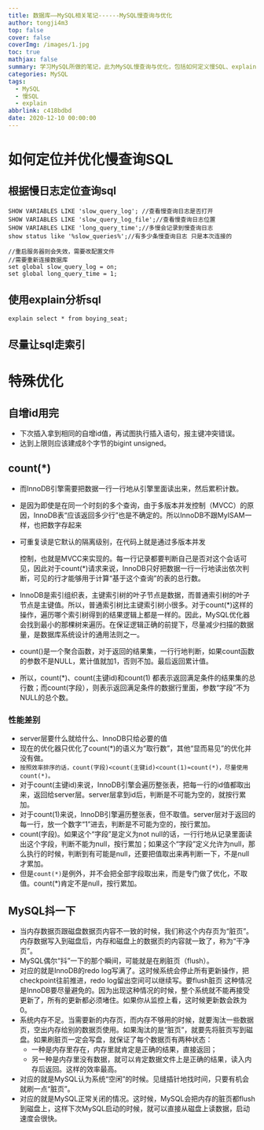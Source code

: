 ```yaml
---
title: 数据库——MySQL相关笔记------MySQL慢查询与优化
author: tongji4m3
top: false
cover: false
coverImg: /images/1.jpg
toc: true
mathjax: false
summary: 学习MySQL所做的笔记，此为MySQL慢查询与优化，包括如何定义慢SQL、explain用法等。
categories: MySQL
tags:
  - MySQL
  - 慢SQL
  - explain
abbrlink: c418bdbd
date: 2020-12-10 00:00:00
---
```






# 如何定位并优化慢查询SQL

## 根据慢日志定位查询sql

```mysql
SHOW VARIABLES LIKE 'slow_query_log'; //查看慢查询日志是否打开
SHOW VARIABLES LIKE 'slow_query_log_file';//查看慢查询日志位置
SHOW VARIABLES LIKE 'long_query_time';//多慢会记录到慢查询日志
show status like '%slow_queries%';//有多少条慢查询日志 只是本次连接的

//重启服务器则会失效，需要改配置文件
//需要重新连接数据库
set global slow_query_log = on;
set global long_query_time = 1;
```



## 使用explain分析sql

```
explain select * from boying_seat;
```



## 尽量让sql走索引





# 特殊优化

## 自增id用完

+ 下次插入拿到相同的自增id值，再试图执行插入语句，报主键冲突错误。
+ 达到上限则应该建成8个字节的bigint unsigned。

## count(*)

+ 而InnoDB引擎需要把数据一行一行地从引擎里面读出来，然后累积计数。

+ 是因为即使是在同一个时刻的多个查询，由于多版本并发控制（MVCC）的原因，InnoDB表“应该返回多少行”也是不确定的。所以InnoDB不跟MyISAM一样，也把数字存起来

+ 可重复读是它默认的隔离级别，在代码上就是通过多版本并发

    控制，也就是MVCC来实现的。每一行记录都要判断自己是否对这个会话可见，因此对于count(*)请求来说，InnoDB只好把数据一行一行地读出依次判断，可见的行才能够用于计算“基于这个查询”的表的总行数。

+ InnoDB是索引组织表，主键索引树的叶子节点是数据，而普通索引树的叶子节点是主键值。所以，普通索引树比主键索引树小很多。对于count(*)这样的操作，遍历哪个索引树得到的结果逻辑上都是一样的。因此，MySQL优化器会找到最小的那棵树来遍历。在保证逻辑正确的前提下，尽量减少扫描的数据量，是数据库系统设计的通用法则之一。

+ count()是一个聚合函数，对于返回的结果集，一行行地判断，如果count函数的参数不是NULL，累计值就加1，否则不加。最后返回累计值。

+ 所以，count(*)、count(主键id)和count(1) 都表示返回满足条件的结果集的总行数；而count(字段），则表示返回满足条件的数据行里面，参数“字段”不为NULL的总个数。

### 性能差别

- server层要什么就给什么、InnoDB只给必要的值
- 现在的优化器只优化了count(*)的语义为“取行数”，其他“显而易见”的优化并没有做。
- `按照效率排序的话，count(字段)<count(主键id)<count(1)≈count(*)，尽量使用count(*)。`
- 对于count(主键id)来说，InnoDB引擎会遍历整张表，把每一行的id值都取出来，返回给server层。server层拿到id后，判断是不可能为空的，就按行累加。
- 对于count(1)来说，InnoDB引擎遍历整张表，但不取值。server层对于返回的每一行，放一个数字“1”进去，判断是不可能为空的，按行累加。
- count(字段)。如果这个“字段”是定义为not null的话，一行行地从记录里面读出这个字段，判断不能为null，按行累加；如果这个“字段”定义允许为null，那么执行的时候，判断到有可能是null，还要把值取出来再判断一下，不是null才累加。
- 但是`count(*)`是例外，并不会把全部字段取出来，而是专门做了优化，不取值。count(*)肯定不是null，按行累加。

## MySQL抖一下

+ 当内存数据页跟磁盘数据页内容不一致的时候，我们称这个内存页为“脏页”。内存数据写入到磁盘后，内存和磁盘上的数据页的内容就一致了，称为“干净页”。
+ MySQL偶尔“抖”一下的那个瞬间，可能就是在刷脏页（flush）。
+ 对应的就是InnoDB的redo log写满了。这时候系统会停止所有更新操作，把checkpoint往前推进，redo log留出空间可以继续写。要flush脏页	这种情况是InnoDB要尽量避免的。因为出现这种情况的时候，整个系统就不能再接受更新了，所有的更新都必须堵住。如果你从监控上看，这时候更新数会跌为0。
+ 系统内存不足。当需要新的内存页，而内存不够用的时候，就要淘汰一些数据页，空出内存给别的数据页使用。如果淘汰的是“脏页”，就要先将脏页写到磁盘。如果刷脏页一定会写盘，就保证了每个数据页有两种状态：
    + 一种是内存里存在，内存里就肯定是正确的结果，直接返回；
    + 另一种是内存里没有数据，就可以肯定数据文件上是正确的结果，读入内存后返回。这样的效率最高。
+ 对应的就是MySQL认为系统“空闲”的时候。见缝插针地找时间，只要有机会就刷一点“脏页”。
+ 对应的就是MySQL正常关闭的情况。这时候，MySQL会把内存的脏页都flush到磁盘上，这样下次MySQL启动的时候，就可以直接从磁盘上读数据，启动速度会很快。